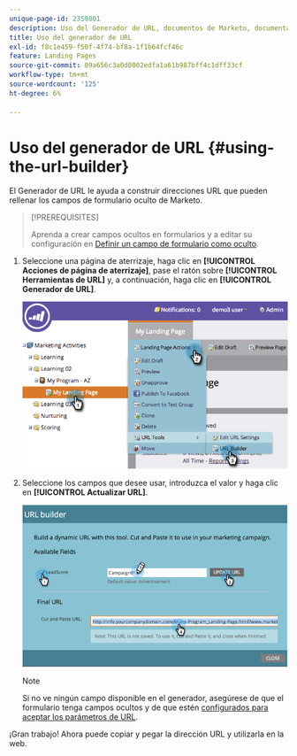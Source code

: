 ```yaml
---
unique-page-id: 2359801
description: Uso del Generador de URL, documentos de Marketo, documentación del producto
title: Uso del generador de URL
exl-id: f8c1e459-f50f-4f74-bf8a-1f1b64fcf46c
feature: Landing Pages
source-git-commit: 09a656c3a0d0002edfa1a61b987bff4c1dff33cf
workflow-type: tm+mt
source-wordcount: '125'
ht-degree: 6%

---
```


# Uso del generador de URL {#using-the-url-builder}

El Generador de URL le ayuda a construir direcciones URL que pueden rellenar los campos de formulario oculto de Marketo.

>[!PREREQUISITES]
>
>Aprenda a crear campos ocultos en formularios y a editar su configuración en [Definir un campo de formulario como oculto](/help/marketo/product-docs/demand-generation/forms/form-fields/set-a-form-field-as-hidden.md).

1. Seleccione una página de aterrizaje, haga clic en **[!UICONTROL Acciones de página de aterrizaje]**, pase el ratón sobre **[!UICONTROL Herramientas de URL]** y, a continuación, haga clic en **[!UICONTROL Generador de URL]**.

   ![](assets/image2014-9-18-13-3a5-3a19.png)

1. Seleccione los campos que desee usar, introduzca el valor y haga clic en **[!UICONTROL Actualizar URL]**.

   ![](assets/image2014-9-18-13-3a5-3a28.png)

   >[!NOTE]
   >
   >Si no ve ningún campo disponible en el generador, asegúrese de que el formulario tenga campos ocultos y de que estén [configurados para aceptar los parámetros de URL](/help/marketo/product-docs/demand-generation/forms/form-fields/set-a-hidden-form-field-value.md#url-parameter).

¡Gran trabajo! Ahora puede copiar y pegar la dirección URL y utilizarla en la web.
